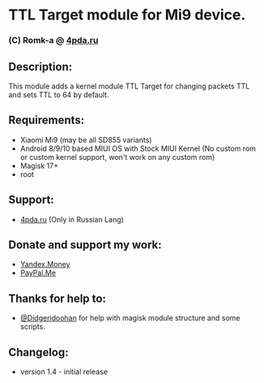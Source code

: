 # TTL Target module for Mi9 device.
### (C) Romk-a @ [4pda.ru](https://4pda.ru/forum/index.php?showuser=896804)

## Description:
This module adds a kernel module TTL Target for changing packets TTL and sets TTL to 64 by default.

## Requirements:
 - Xiaomi Mi9 (may be all SD855 variants)
 - Android 8/9/10 based MIUI OS with Stock MIUI Kernel (No custom rom or custom kernel support, won't work on any custom rom)
 - Magisk 17+
 - root
 
 ## Support:
 - [4pda.ru](https://4pda.ru/forum/index.php?showtopic=953333&view=findpost&p=89459807) (Only in Russian Lang)

## Donate and support my work:
 - [Yandex.Money](https://yasobe.ru/na/roman_help)
 - [PayPal.Me](https://www.paypal.me/gubarev)

## Thanks for help to:
 - [@Didgeridoohan](https://forum.xda-developers.com/member.php?u=4667597) for help with magisk module structure and some scripts.

## Changelog:
 - version 1.4 - initial release
